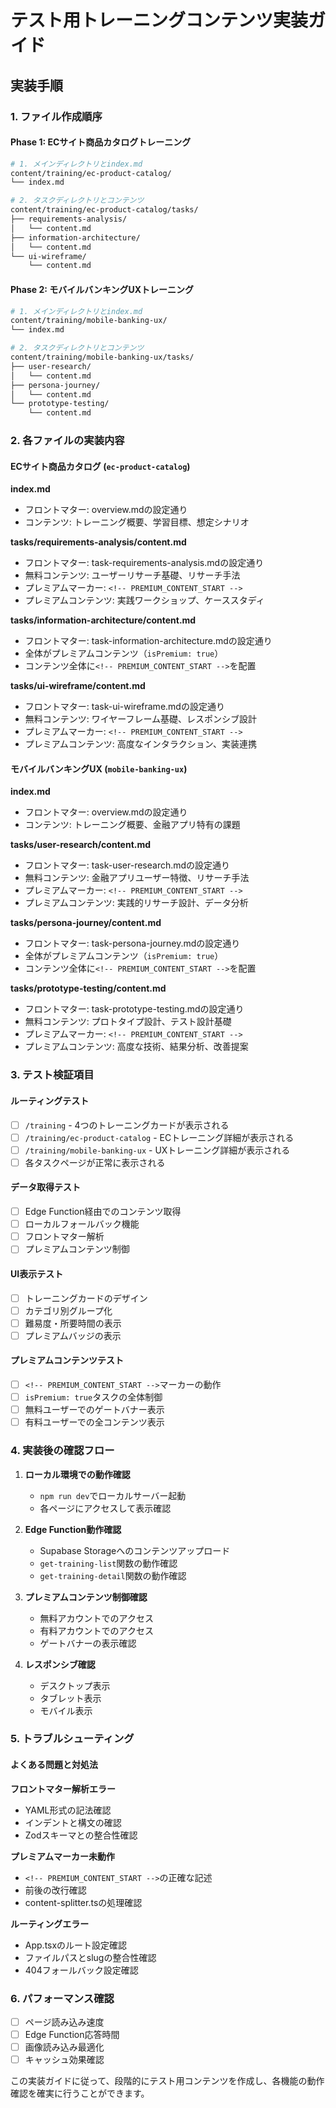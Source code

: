 # テスト用トレーニングコンテンツ実装ガイド

## 実装手順

### 1. ファイル作成順序

#### Phase 1: ECサイト商品カタログトレーニング
```bash
# 1. メインディレクトリとindex.md
content/training/ec-product-catalog/
└── index.md

# 2. タスクディレクトリとコンテンツ
content/training/ec-product-catalog/tasks/
├── requirements-analysis/
│   └── content.md
├── information-architecture/
│   └── content.md
└── ui-wireframe/
    └── content.md
```

#### Phase 2: モバイルバンキングUXトレーニング
```bash
# 1. メインディレクトリとindex.md
content/training/mobile-banking-ux/
└── index.md

# 2. タスクディレクトリとコンテンツ
content/training/mobile-banking-ux/tasks/
├── user-research/
│   └── content.md
├── persona-journey/
│   └── content.md
└── prototype-testing/
    └── content.md
```

### 2. 各ファイルの実装内容

#### ECサイト商品カタログ (`ec-product-catalog`)

**index.md**
- フロントマター: overview.mdの設定通り
- コンテンツ: トレーニング概要、学習目標、想定シナリオ

**tasks/requirements-analysis/content.md**
- フロントマター: task-requirements-analysis.mdの設定通り
- 無料コンテンツ: ユーザーリサーチ基礎、リサーチ手法
- プレミアムマーカー: `<!-- PREMIUM_CONTENT_START -->`
- プレミアムコンテンツ: 実践ワークショップ、ケーススタディ

**tasks/information-architecture/content.md**
- フロントマター: task-information-architecture.mdの設定通り
- 全体がプレミアムコンテンツ（`isPremium: true`）
- コンテンツ全体に`<!-- PREMIUM_CONTENT_START -->`を配置

**tasks/ui-wireframe/content.md**
- フロントマター: task-ui-wireframe.mdの設定通り
- 無料コンテンツ: ワイヤーフレーム基礎、レスポンシブ設計
- プレミアムマーカー: `<!-- PREMIUM_CONTENT_START -->`
- プレミアムコンテンツ: 高度なインタラクション、実装連携

#### モバイルバンキングUX (`mobile-banking-ux`)

**index.md**
- フロントマター: overview.mdの設定通り
- コンテンツ: トレーニング概要、金融アプリ特有の課題

**tasks/user-research/content.md**
- フロントマター: task-user-research.mdの設定通り
- 無料コンテンツ: 金融アプリユーザー特徴、リサーチ手法
- プレミアムマーカー: `<!-- PREMIUM_CONTENT_START -->`
- プレミアムコンテンツ: 実践的リサーチ設計、データ分析

**tasks/persona-journey/content.md**
- フロントマター: task-persona-journey.mdの設定通り
- 全体がプレミアムコンテンツ（`isPremium: true`）
- コンテンツ全体に`<!-- PREMIUM_CONTENT_START -->`を配置

**tasks/prototype-testing/content.md**
- フロントマター: task-prototype-testing.mdの設定通り
- 無料コンテンツ: プロトタイプ設計、テスト設計基礎
- プレミアムマーカー: `<!-- PREMIUM_CONTENT_START -->`
- プレミアムコンテンツ: 高度な技術、結果分析、改善提案

### 3. テスト検証項目

#### ルーティングテスト
- [ ] `/training` - 4つのトレーニングカードが表示される
- [ ] `/training/ec-product-catalog` - ECトレーニング詳細が表示される
- [ ] `/training/mobile-banking-ux` - UXトレーニング詳細が表示される
- [ ] 各タスクページが正常に表示される

#### データ取得テスト
- [ ] Edge Function経由でのコンテンツ取得
- [ ] ローカルフォールバック機能
- [ ] フロントマター解析
- [ ] プレミアムコンテンツ制御

#### UI表示テスト
- [ ] トレーニングカードのデザイン
- [ ] カテゴリ別グループ化
- [ ] 難易度・所要時間の表示
- [ ] プレミアムバッジの表示

#### プレミアムコンテンツテスト
- [ ] `<!-- PREMIUM_CONTENT_START -->`マーカーの動作
- [ ] `isPremium: true`タスクの全体制御
- [ ] 無料ユーザーでのゲートバナー表示
- [ ] 有料ユーザーでの全コンテンツ表示

### 4. 実装後の確認フロー

1. **ローカル環境での動作確認**
   - `npm run dev`でローカルサーバー起動
   - 各ページにアクセスして表示確認

2. **Edge Function動作確認**
   - Supabase Storageへのコンテンツアップロード
   - `get-training-list`関数の動作確認
   - `get-training-detail`関数の動作確認

3. **プレミアムコンテンツ制御確認**
   - 無料アカウントでのアクセス
   - 有料アカウントでのアクセス
   - ゲートバナーの表示確認

4. **レスポンシブ確認**
   - デスクトップ表示
   - タブレット表示
   - モバイル表示

### 5. トラブルシューティング

#### よくある問題と対処法

**フロントマター解析エラー**
- YAML形式の記法確認
- インデントと構文の確認
- Zodスキーマとの整合性確認

**プレミアムマーカー未動作**
- `<!-- PREMIUM_CONTENT_START -->`の正確な記述
- 前後の改行確認
- content-splitter.tsの処理確認

**ルーティングエラー**
- App.tsxのルート設定確認
- ファイルパスとslugの整合性確認
- 404フォールバック設定確認

### 6. パフォーマンス確認

- [ ] ページ読み込み速度
- [ ] Edge Function応答時間
- [ ] 画像読み込み最適化
- [ ] キャッシュ効果確認

この実装ガイドに従って、段階的にテスト用コンテンツを作成し、各機能の動作確認を確実に行うことができます。